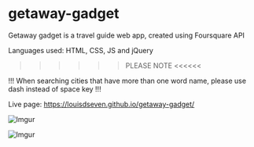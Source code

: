 # getaway-gadget
Getaway gadget is a travel guide web app, created using Foursquare API

Languages used: HTML, CSS, JS and jQuery

>>>>>> PLEASE NOTE <<<<<<

!!! When searching cities that have more than one word name, please use dash instead of space key !!!

Live page: https://louisdseven.github.io/getaway-gadget/

![Imgur](https://i.imgur.com/9O0q6ye.jpg)

![Imgur](https://i.imgur.com/kByAfxf.jpg)
